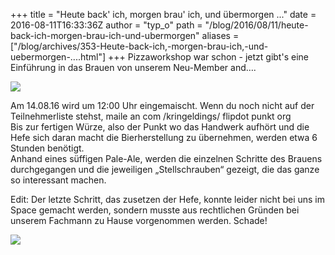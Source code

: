 +++
title = "Heute back' ich, morgen brau' ich, und übermorgen ..."
date = 2016-08-11T16:33:36Z
author = "typ_o"
path = "/blog/2016/08/11/heute-back-ich-morgen-brau-ich-und-ubermorgen"
aliases = ["/blog/archives/353-Heute-back-ich,-morgen-brau-ich,-und-uebermorgen-....html"]
+++
Pizzaworkshop war schon - jetzt gibt's eine Einführung in das Brauen von
unserem Neu-Member and….

![](/media/br.serendipityThumb.jpg)

Am 14.08.16 wird um 12:00 Uhr eingemaischt. Wenn du noch nicht auf der
Teilnehmerliste stehst, maile an com /kringeldings/ flipdot punkt org  
Bis zur fertigen Würze, also der Punkt wo das Handwerk aufhört und die
Hefe sich daran macht die Bierherstellung zu übernehmen, werden etwa 6
Stunden benötigt.  
Anhand eines süffigen Pale-Ale, werden die einzelnen Schritte des
Brauens durchgegangen und die jeweiligen „Stellschrauben“ gezeigt, die
das ganze so interessant machen.

Edit: Der letzte Schritt, das zusetzen der Hefe, konnte leider nicht bei
uns im Space gemacht werden, sondern musste aus rechtlichen Gründen bei
unserem Fachmann zu Hause vorgenommen werden. Schade!

![](/media/br2.serendipityThumb.jpg)
